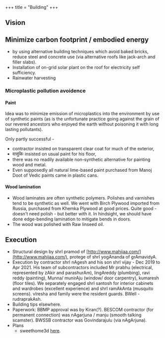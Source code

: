 +++
title = "Building"
+++

## Vision
## Minimize carbon footprint / embodied energy
- by using alternative building techniques which avoid baked bricks, reduce steel and concrete use (via alternative roofs like jack-arch and filler slabs).
- Installation of on-grid solar plant on the roof for electricity self sufficiency.
- Rainwater harvesting
 
### Microplastic pollution avoidence
#### Paint
Idea was to minimize emission of microplastics into the environment by use of synthetic paints (as is the unfortunate practice going against the grain of our revered ancestors who enjoyed the earth without poisoning it with long lasting pollutants).

Only partly successful - 

- contractor insisted on transparent clear coat for much of the exterior, 
- वासुकिः insisted on usual paint for his floor,
- there was no readily available non-synthetic alternative for painting wood and metal.
- Even supposedly all natural lime-based paint purchased from Manoj Doot of Vedic paints came in plastic cans.

#### Wood lamination
- Wood laminates are often synthetic polymers. Polishes and varnishes tend to be synthetic as well. We went with Birch Plywood imported from Russia, purchased from Khemka Plywood at good prices. Quite good - doesn't need polish - but better with it. In hindsight, we should have done edge-bending lamination to mitigate bends in doors.
- The wood was polished with Raw linseed oil.

## Execution
- Structural design by shrI pramod of [http://www.mahijaa.com/](http://www.mahijaa.com/), protege of shrI yogAnanda of grAmavidyA.
- Execution by contractor shrI nAgesh and his son shrI vijay - Dec 2019 to Apr 2021. His team of subcontractors included Mr prabhu (electrical, represented by zAkir and parashurAm), lingAreddy (plumbing), ravi reddy (painting), Munna/ munirAju (window/ door carpentry), kumaresh (floor tiles). We separately engaged shrI santosh for interior cabinets and wardrobes (excellent experience) and shrI ramAkAnta (musquito screens). vIresha and family were the resident guards. BWell - rudraprakAsh.
- Building tips elsewhere.
- Paperwork: BBMP approval was by Kiran(?). BESCOM contractor (for permanent connection) was nAgarjuna / manju (smooth talking scamster). BWSSB contractor was Govindarajulu (via nAgArjuna).
- Plans
  - sweethome3d [here](http://www.sweethome3d.com/viewHome.jsp?id=2232).


